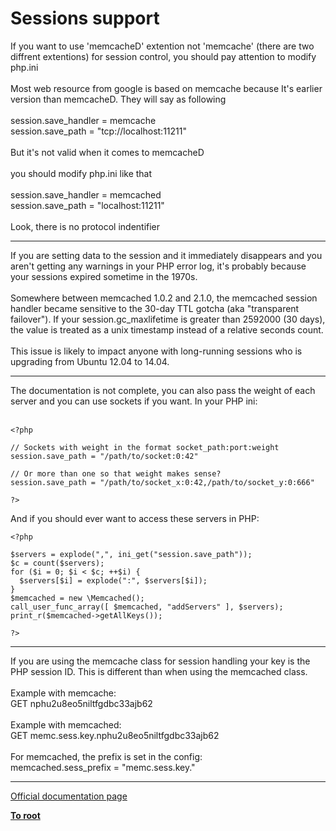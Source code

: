 # Sessions support



If you want to use &apos;memcacheD&apos; extention not &apos;memcache&apos; (there are two diffrent extentions) for session control,  you should pay attention to modify php.ini<br><br>Most web resource from google is based on memcache because It&apos;s earlier version than memcacheD. They will say as following<br><br>session.save_handler = memcache<br>session.save_path = "tcp://localhost:11211"<br><br>But it&apos;s not valid when it comes to memcacheD<br><br>you should modify php.ini like that<br><br>session.save_handler = memcached<br>session.save_path = "localhost:11211"<br><br>Look, there is no protocol indentifier  

---

If you are setting data to the session and it immediately disappears and you aren&apos;t getting any warnings in your PHP error log, it&apos;s probably because your sessions expired sometime in the 1970s.<br><br>Somewhere between memcached 1.0.2 and 2.1.0, the memcached session handler became sensitive to the 30-day TTL gotcha (aka "transparent failover").  If your session.gc_maxlifetime is greater than 2592000 (30 days), the value is treated as a unix timestamp instead of a relative seconds count.<br><br>This issue is likely to impact anyone with long-running sessions who is upgrading from Ubuntu 12.04 to 14.04.  

---

The documentation is not complete, you can also pass the weight of each server and you can use sockets if you want. In your PHP ini:<br><br>

```
<?php

// Sockets with weight in the format socket_path:port:weight
session.save_path = "/path/to/socket:0:42"

// Or more than one so that weight makes sense?
session.save_path = "/path/to/socket_x:0:42,/path/to/socket_y:0:666"

?>
```


And if you should ever want to access these servers in PHP:



```
<?php

$servers = explode(",", ini_get("session.save_path"));
$c = count($servers);
for ($i = 0; $i < $c; ++$i) {
  $servers[$i] = explode(":", $servers[$i]);
}
$memcached = new \Memcached();
call_user_func_array([ $memcached, "addServers" ], $servers);
print_r($memcached->getAllKeys());

?>
```
  

---

If you are using the memcache class for session handling your key is the PHP session ID.  This is different than when using the  memcached class.<br><br>Example with memcache:<br>GET nphu2u8eo5niltfgdbc33ajb62<br><br>Example with memcached:<br>GET memc.sess.key.nphu2u8eo5niltfgdbc33ajb62<br><br>For memcached, the prefix is set in the config:<br>memcached.sess_prefix = "memc.sess.key."  

---

[Official documentation page](https://www.php.net/manual/en/memcached.sessions.php)

**[To root](/README.md)**
